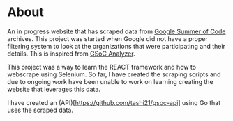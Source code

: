 # About

An in progress website that has scraped data from [Google Summer of Code](https://summerofcode.withgoogle.com/) archives. This project was started when Google did not have a proper filtering system to look at the organizations that were participating and their details. This is inspired from [GSoC Analyzer](https://github.com/Sparsh1212/gsocanalyzer).

This project was a way to learn the REACT framework and how to webscrape using Selenium. So far, I have created the scraping scripts and due to ongoing work have been unable to work on learning creating the website that leverages this data.

I have created an (API)[https://github.com/tashi21/gsoc-api] using Go that uses the scraped data.

